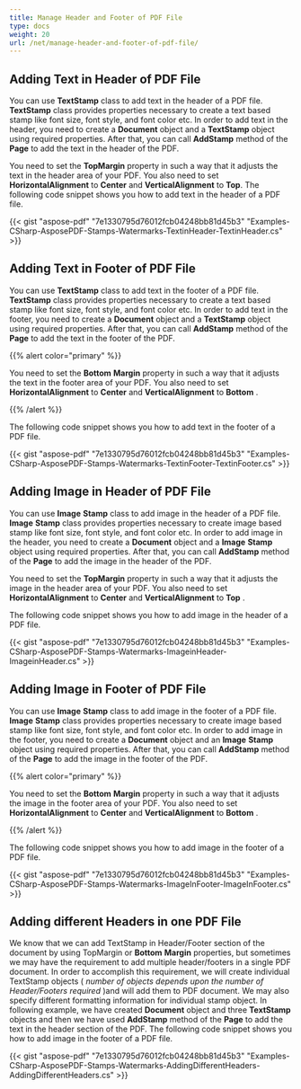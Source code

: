 ```yaml
---
title: Manage Header and Footer of PDF File
type: docs
weight: 20
url: /net/manage-header-and-footer-of-pdf-file/
---
```


## **Adding Text in Header of PDF File**
You can use **TextStamp** class to add text in the header of a PDF file. **TextStamp** class provides properties necessary to create a text based stamp like font size, font style, and font color etc. In order to add text in the header, you need to create a **Document** object and a **TextStamp** object using required properties. After that, you can call **AddStamp** method of the **Page** to add the text in the header of the PDF. 

You need to set the **TopMargin** property in such a way that it adjusts the text in the header area of your PDF. You also need to set **HorizontalAlignment** to **Center** and **VerticalAlignment** to **Top**. The following code snippet shows you how to add text in the header of a PDF file.

{{< gist "aspose-pdf" "7e1330795d76012fcb04248bb81d45b3" "Examples-CSharp-AsposePDF-Stamps-Watermarks-TextinHeader-TextinHeader.cs" >}}
## **Adding Text in Footer of PDF File**
You can use **TextStamp** class to add text in the footer of a PDF file. **TextStamp** class provides properties necessary to create a text based stamp like font size, font style, and font color etc. In order to add text in the footer, you need to create a **Document** object and a **TextStamp** object using required properties. After that, you can call **AddStamp** method of the **Page** to add the text in the footer of the PDF. 

{{% alert color="primary" %}} 

You need to set the **Bottom** **Margin** property in such a way that it adjusts the text in the footer area of your PDF. You also need to set **HorizontalAlignment** to **Center** and **VerticalAlignment** to **Bottom** . 

{{% /alert %}} 

The following code snippet shows you how to add text in the footer of a PDF file.

{{< gist "aspose-pdf" "7e1330795d76012fcb04248bb81d45b3" "Examples-CSharp-AsposePDF-Stamps-Watermarks-TextinFooter-TextinFooter.cs" >}}
## **Adding Image in Header of PDF File**
You can use **Image** **Stamp** class to add image in the header of a PDF file. **Image** **Stamp** class provides properties necessary to create image based stamp like font size, font style, and font color etc. In order to add image in the header, you need to create a **Document** object and a **Image** **Stamp** object using required properties. After that, you can call **AddStamp** method of the **Page** to add the image in the header of the PDF. 

You need to set the **TopMargin** property in such a way that it adjusts the image in the header area of your PDF. You also need to set **HorizontalAlignment** to **Center** and **VerticalAlignment** to **Top** . 

The following code snippet shows you how to add image in the header of a PDF file.

{{< gist "aspose-pdf" "7e1330795d76012fcb04248bb81d45b3" "Examples-CSharp-AsposePDF-Stamps-Watermarks-ImageinHeader-ImageinHeader.cs" >}}
## **Adding Image in Footer of PDF File**
You can use **Image** **Stamp** class to add image in the footer of a PDF file. **Image** **Stamp** class provides properties necessary to create image based stamp like font size, font style, and font color etc. In order to add image in the footer, you need to create a **Document** object and an **Image** **Stamp** object using required properties. After that, you can call **AddStamp** method of the **Page** to add the image in the footer of the PDF. 

{{% alert color="primary" %}} 

You need to set the **Bottom** **Margin** property in such a way that it adjusts the image in the footer area of your PDF. You also need to set **HorizontalAlignment** to **Center** and **VerticalAlignment** to **Bottom** . 

{{% /alert %}} 

The following code snippet shows you how to add image in the footer of a PDF file.

{{< gist "aspose-pdf" "7e1330795d76012fcb04248bb81d45b3" "Examples-CSharp-AsposePDF-Stamps-Watermarks-ImageInFooter-ImageInFooter.cs" >}}
## **Adding different Headers in one PDF File**
We know that we can add TextStamp in Header/Footer section of the document by using TopMargin or **Bottom** **Margin** properties, but sometimes we may have the requirement to add multiple header/footers in a single PDF document. In order to accomplish this requirement, we will create individual TextStamp objects ( *number of objects depends upon the number of Header/Footers required* )and will add them to PDF document. We may also specify different formatting information for individual stamp object. In following example, we have created **Document** object and three **TextStamp** objects and then we have used **AddStamp** method of the **Page** to add the text in the header section of the PDF. The following code snippet shows you how to add image in the footer of a PDF file.

{{< gist "aspose-pdf" "7e1330795d76012fcb04248bb81d45b3" "Examples-CSharp-AsposePDF-Stamps-Watermarks-AddingDifferentHeaders-AddingDifferentHeaders.cs" >}}
